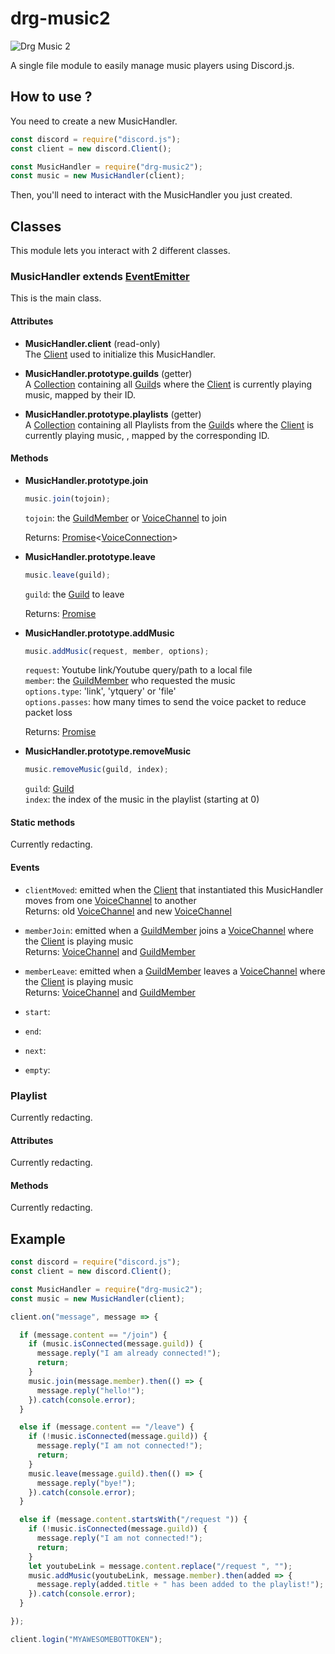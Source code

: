 # drg-music2
![Drg Music 2](https://nodei.co/npm/drg-music2.png?downloads=true&stars=true)


A single file module to easily manage music players using Discord.js.

## How to use ?
You need to create a new MusicHandler.
```js
const discord = require("discord.js");
const client = new discord.Client();

const MusicHandler = require("drg-music2");
const music = new MusicHandler(client);
```

Then, you'll need to interact with the MusicHandler you just created.

## Classes
This module lets you interact with 2 different classes.

### MusicHandler extends [EventEmitter](https://nodejs.org/dist/latest/docs/api/events.html#events_class_eventemitter)
This is the main class.

#### Attributes
* **MusicHandler.client** (read-only)
  <br>The [Client](https://discord.js.org/#/docs/main/stable/class/Client) used to initialize this MusicHandler.

* **MusicHandler.prototype.guilds** (getter)
  <br>A [Collection](https://discord.js.org/#/docs/main/stable/class/Collection) containing all [Guild](https://discord.js.org/#/docs/main/stable/class/Guild)s where the [Client](https://discord.js.org/#/docs/main/stable/class/Client) is currently playing music, mapped by their ID.

* **MusicHandler.prototype.playlists** (getter)
  <br>A [Collection](https://discord.js.org/#/docs/main/stable/class/Collection) containing all Playlists from the [Guild](https://discord.js.org/#/docs/main/stable/class/Guild)s where the [Client](https://discord.js.org/#/docs/main/stable/class/Client) is currently playing music, , mapped by the corresponding ID.

#### Methods
* **MusicHandler.prototype.join**
  ```js
  music.join(tojoin);
  ```
  ``tojoin``: the [GuildMember](https://discord.js.org/#/docs/main/stable/class/GuildMember) or [VoiceChannel](https://discord.js.org/#/docs/main/stable/class/VoiceChannel) to join

  Returns: [Promise](https://developer.mozilla.org/en-US/docs/Web/JavaScript/Reference/Global_Objects/Promise)<[VoiceConnection](https://discord.js.org/#/docs/main/stable/class/VoiceConnection)>

* **MusicHandler.prototype.leave**
  ```js
  music.leave(guild);
  ```
  ``guild``: the [Guild](https://discord.js.org/#/docs/main/stable/class/Guild) to leave

  Returns: [Promise](https://developer.mozilla.org/en-US/docs/Web/JavaScript/Reference/Global_Objects/Promise)

* **MusicHandler.prototype.addMusic**
  ```js
  music.addMusic(request, member, options);
  ```
  ``request``: Youtube link/Youtube query/path to a local file
  <br>``member``: the [GuildMember](https://discord.js.org/#/docs/main/stable/class/GuildMember) who requested the music
  <br>``options.type``: 'link', 'ytquery' or 'file'
  <br>``options.passes``: how many times to send the voice packet to reduce packet loss

  Returns: [Promise](https://developer.mozilla.org/en-US/docs/Web/JavaScript/Reference/Global_Objects/Promise)<MusicInfo>

* **MusicHandler.prototype.removeMusic**
  ```js
  music.removeMusic(guild, index);
  ```
  ``guild``: [Guild](https://discord.js.org/#/docs/main/stable/class/Guild)
  <br>``index``: the index of the music in the playlist (starting at 0)

#### Static methods
Currently redacting.

#### Events
*  ``clientMoved``: emitted when the [Client](https://discord.js.org/#/docs/main/stable/class/Client) that instantiated this MusicHandler moves from one [VoiceChannel](https://discord.js.org/#/docs/main/stable/class/VoiceChannel) to another
  <br>Returns: old [VoiceChannel](https://discord.js.org/#/docs/main/stable/class/VoiceChannel) and new [VoiceChannel](https://discord.js.org/#/docs/main/stable/class/VoiceChannel)

* ``memberJoin``: emitted when a [GuildMember](https://discord.js.org/#/docs/main/stable/class/GuildMember) joins a [VoiceChannel](https://discord.js.org/#/docs/main/stable/class/VoiceChannel) where the [Client](https://discord.js.org/#/docs/main/stable/class/Client) is playing music
  <br>Returns: [VoiceChannel](https://discord.js.org/#/docs/main/stable/class/) and [GuildMember](https://discord.js.org/#/docs/main/stable/class/GuildMember)

* ``memberLeave``: emitted when a [GuildMember](https://discord.js.org/#/docs/main/stable/class/GuildMember) leaves a [VoiceChannel](https://discord.js.org/#/docs/main/stable/class/VoiceChannel) where the [Client](https://discord.js.org/#/docs/main/stable/class/Client) is playing music
  <br>Returns: [VoiceChannel](https://discord.js.org/#/docs/main/stable/class/) and [GuildMember](https://discord.js.org/#/docs/main/stable/class/GuildMember)

* ``start``:

* ``end``:

* ``next``:

* ``empty``:


### Playlist
Currently redacting.

#### Attributes
Currently redacting.

#### Methods
Currently redacting.

## Example
```js
const discord = require("discord.js");
const client = new discord.Client();

const MusicHandler = require("drg-music2");
const music = new MusicHandler(client);

client.on("message", message => {

  if (message.content == "/join") {
    if (music.isConnected(message.guild)) {
      message.reply("I am already connected!");
      return;
    }
    music.join(message.member).then(() => {
      message.reply("hello!");
    }).catch(console.error);
  }

  else if (message.content == "/leave") {
    if (!music.isConnected(message.guild)) {
      message.reply("I am not connected!");
      return;
    }
    music.leave(message.guild).then(() => {
      message.reply("bye!");
    }).catch(console.error);
  }

  else if (message.content.startsWith("/request ")) {
    if (!music.isConnected(message.guild)) {
      message.reply("I am not connected!");
      return;
    }
    let youtubeLink = message.content.replace("/request ", "");
    music.addMusic(youtubeLink, message.member).then(added => {
      message.reply(added.title + " has been added to the playlist!");
    }).catch(console.error);
  }

});

client.login("MYAWESOMEBOTTOKEN");
```
